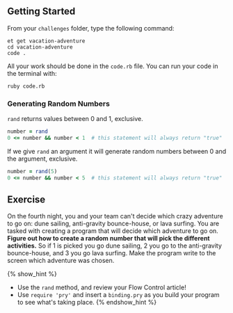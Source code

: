 ## Getting Started

From your `challenges` folder, type the following command:

```
et get vacation-adventure
cd vacation-adventure
code .
```

All your work should be done in the `code.rb` file. You can run your code in the terminal with:

```
ruby code.rb
```

### Generating Random Numbers

`rand` returns values between 0 and 1, exclusive.

```ruby
number = rand
0 <= number && number < 1  # this statement will always return "true"
```

If we give `rand` an argument it will generate random numbers between 0 and the argument, exclusive.

```ruby
number = rand(5)
0 <= number && number < 5  # this statement will always return "true"
```

## Exercise

On the fourth night, you and your team can't decide which crazy adventure to go on: dune sailing,
anti-gravity bounce-house, or lava surfing.  You are tasked with creating a program that will decide
which adventure to go on.  **Figure out how to create a random number that will pick the different
activities.**  So if 1 is picked you go dune sailing, 2 you go to the anti-gravity bounce-house, and 3 you go lava surfing. Make the program write to the screen which adventure was chosen.

{% show_hint %}
* Use the `rand` method, and review your Flow Control article!  
* Use `require 'pry'` and insert a `binding.pry` as you build your program to see what's taking place.
{% endshow_hint %}
